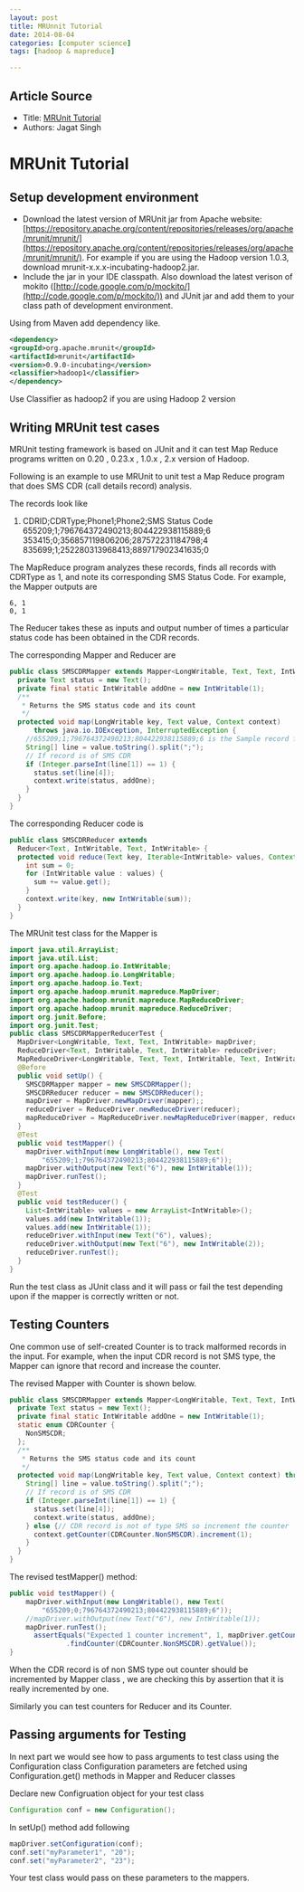 ```yaml
---
layout: post
title: MRUnnit Tutorial
date: 2014-08-04
categories: [computer science]
tags: [hadoop & mapreduce]

---
```



## Article Source
* Title: [MRUnit Tutorial](https://cwiki.apache.org/confluence/display/MRUNIT/MRUnit+Tutorial)
* Authors: Jagat Singh


# MRUnit Tutorial

## Setup development environment
* Download the latest version of MRUnit jar from Apache website: [https://repository.apache.org/content/repositories/releases/org/apache/mrunit/mrunit/](https://repository.apache.org/content/repositories/releases/org/apache/mrunit/mrunit/). For example if you are using the Hadoop version 1.0.3, download mrunit-x.x.x-incubating-hadoop2.jar.
* Include the jar in your IDE classpath. Also download the latest verison of mokito ([http://code.google.com/p/mockito/](http://code.google.com/p/mockito/)) and JUnit jar and add them to your class path of development environment.


Using from Maven add dependency like.

```xml
<dependency>
<groupId>org.apache.mrunit</groupId>
<artifactId>mrunit</artifactId>
<version>0.9.0-incubating</version>
<classifier>hadoop1</classifier> 
</dependency>
```

Use Classifier as hadoop2 if you are using Hadoop 2 version

## Writing MRUnit test cases

MRUnit testing framework is based on JUnit and it can test Map Reduce programs written on 0.20 , 0.23.x , 1.0.x , 2.x version of Hadoop.

Following is an example to use MRUnit to unit test a Map Reduce program that does SMS CDR (call details record) analysis.

The records look like

1. CDRID;CDRType;Phone1;Phone2;SMS Status Code  
655209;1;796764372490213;804422938115889;6  
353415;0;356857119806206;287572231184798;4  
835699;1;252280313968413;889717902341635;0  


The MapReduce program analyzes these records, finds all records with CDRType as 1, and note its corresponding SMS Status Code. For example, the Mapper outputs are

```
6, 1
0, 1
```

The Reducer takes these as inputs and output number of times a particular status code has been obtained in the CDR records.

The corresponding Mapper and Reducer are

```java
public class SMSCDRMapper extends Mapper<LongWritable, Text, Text, IntWritable> {
  private Text status = new Text();
  private final static IntWritable addOne = new IntWritable(1);
  /**
   * Returns the SMS status code and its count
   */
  protected void map(LongWritable key, Text value, Context context)
      throws java.io.IOException, InterruptedException {
    //655209;1;796764372490213;804422938115889;6 is the Sample record format
    String[] line = value.toString().split(";");
    // If record is of SMS CDR
    if (Integer.parseInt(line[1]) == 1) {
      status.set(line[4]);
      context.write(status, addOne);
    }
  }
}
```

The corresponding Reducer code is

```java
public class SMSCDRReducer extends
  Reducer<Text, IntWritable, Text, IntWritable> {
  protected void reduce(Text key, Iterable<IntWritable> values, Context context) throws java.io.IOException, InterruptedException {
    int sum = 0;
    for (IntWritable value : values) {
      sum += value.get();
    }
    context.write(key, new IntWritable(sum));
  }
}
```

The MRUnit test class for the Mapper is

```java
import java.util.ArrayList;
import java.util.List;
import org.apache.hadoop.io.IntWritable;
import org.apache.hadoop.io.LongWritable;
import org.apache.hadoop.io.Text;
import org.apache.hadoop.mrunit.mapreduce.MapDriver;
import org.apache.hadoop.mrunit.mapreduce.MapReduceDriver;
import org.apache.hadoop.mrunit.mapreduce.ReduceDriver;
import org.junit.Before;
import org.junit.Test;
public class SMSCDRMapperReducerTest {
  MapDriver<LongWritable, Text, Text, IntWritable> mapDriver;
  ReduceDriver<Text, IntWritable, Text, IntWritable> reduceDriver;
  MapReduceDriver<LongWritable, Text, Text, IntWritable, Text, IntWritable> mapReduceDriver;
  @Before
  public void setUp() {
    SMSCDRMapper mapper = new SMSCDRMapper();
    SMSCDRReducer reducer = new SMSCDRReducer();
    mapDriver = MapDriver.newMapDriver(mapper);;
    reduceDriver = ReduceDriver.newReduceDriver(reducer);
    mapReduceDriver = MapReduceDriver.newMapReduceDriver(mapper, reducer);
  }
  @Test
  public void testMapper() {
    mapDriver.withInput(new LongWritable(), new Text(
        "655209;1;796764372490213;804422938115889;6"));
    mapDriver.withOutput(new Text("6"), new IntWritable(1));
    mapDriver.runTest();
  }
  @Test
  public void testReducer() {
    List<IntWritable> values = new ArrayList<IntWritable>();
    values.add(new IntWritable(1));
    values.add(new IntWritable(1));
    reduceDriver.withInput(new Text("6"), values);
    reduceDriver.withOutput(new Text("6"), new IntWritable(2));
    reduceDriver.runTest();
  }
}
```
Run the test class as JUnit class and it will pass or fail the test depending upon if the mapper is correctly written or not.

## Testing Counters
One common use of self-created Counter is to track malformed records in the input.
For example, when the input CDR record is not SMS type, the Mapper can ignore that record and increase the counter.

The revised Mapper with Counter is shown below.
```java
public class SMSCDRMapper extends Mapper<LongWritable, Text, Text, IntWritable> {
  private Text status = new Text();
  private final static IntWritable addOne = new IntWritable(1);
  static enum CDRCounter {
    NonSMSCDR;
  };
  /**
   * Returns the SMS status code and its count
   */
  protected void map(LongWritable key, Text value, Context context) throws java.io.IOException, InterruptedException {
    String[] line = value.toString().split(";");
    // If record is of SMS CDR
    if (Integer.parseInt(line[1]) == 1) {
      status.set(line[4]);
      context.write(status, addOne);
    } else {// CDR record is not of type SMS so increment the counter
      context.getCounter(CDRCounter.NonSMSCDR).increment(1);
    }
  }
}
```

The revised testMapper() method:
```java
public void testMapper() {
    mapDriver.withInput(new LongWritable(), new Text(
        "655209;0;796764372490213;804422938115889;6"));
    //mapDriver.withOutput(new Text("6"), new IntWritable(1));
    mapDriver.runTest();
      assertEquals("Expected 1 counter increment", 1, mapDriver.getCounters()
              .findCounter(CDRCounter.NonSMSCDR).getValue());
}
```  
When the CDR record is of non SMS type out counter should be incremented by Mapper class , we are checking this by assertion that it is really incremented by one.

Similarly you can test counters for Reducer and its Counter.

## Passing arguments for Testing
In next part we would see how to pass arguments to test class using the Configuration class
Configuration parameters are fetched using
Configuration.get() methods in Mapper and Reducer classes

Declare new Configruation object for your test class
```java
Configuration conf = new Configuration();
```

In setUp() method add following
```java
mapDriver.setConfiguration(conf);
conf.set("myParameter1", "20");
conf.set("myParameter2", "23");
```

Your test class would pass on these parameters to the mappers.
